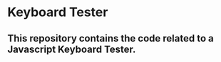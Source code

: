 # Keyboard Tester

## This repository contains the code related to a Javascript Keyboard Tester. 

## 
